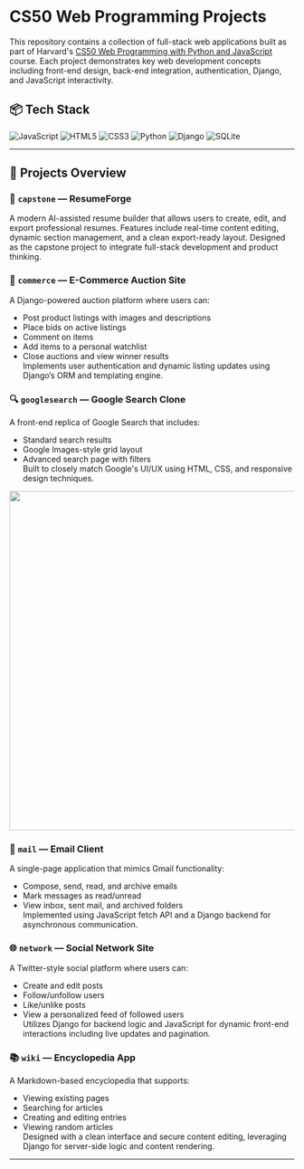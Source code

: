 ﻿# CS50 Web Programming Projects

This repository contains a collection of full-stack web applications built as part of Harvard's [CS50 Web Programming with Python and JavaScript](https://cs50.harvard.edu/web/) course. Each project demonstrates key web development concepts including front-end design, back-end integration, authentication, Django, and JavaScript interactivity.

## 📦 Tech Stack

![JavaScript](https://img.shields.io/badge/javascript-%23323330.svg?style=for-the-badge&logo=javascript&logoColor=%23F7DF1E) ![HTML5](https://img.shields.io/badge/html5-%23E34F26.svg?style=for-the-badge&logo=html5&logoColor=white) ![CSS3](https://img.shields.io/badge/css3-%231572B6.svg?style=for-the-badge&logo=css3&logoColor=white) ![Python](https://img.shields.io/badge/python-3670A0?style=for-the-badge&logo=python&logoColor=ffdd54) ![Django](https://img.shields.io/badge/django-%23092E20.svg?style=for-the-badge&logo=django&logoColor=white) ![SQLite](https://img.shields.io/badge/sqlite-%2307405e.svg?style=for-the-badge&logo=sqlite&logoColor=white)

---

## 🔧 Projects Overview

### 📄 `capstone` — **ResumeForge**
A modern AI-assisted resume builder that allows users to create, edit, and export professional resumes. Features include real-time content editing, dynamic section management, and a clean export-ready layout. Designed as the capstone project to integrate full-stack development and product thinking.

### 🛒 `commerce` — **E-Commerce Auction Site**
A Django-powered auction platform where users can:
- Post product listings with images and descriptions
- Place bids on active listings
- Comment on items
- Add items to a personal watchlist
- Close auctions and view winner results  
Implements user authentication and dynamic listing updates using Django’s ORM and templating engine.

### 🔍 `googlesearch` — **Google Search Clone**
A front-end replica of Google Search that includes:
- Standard search results
- Google Images-style grid layout
- Advanced search page with filters  
Built to closely match Google's UI/UX using HTML, CSS, and responsive design techniques.

<img width="600" src="https://github.com/user-attachments/assets/5811381b-502a-4c1f-ac1a-2944bfa61e70" />

### 📧 `mail` — **Email Client**
A single-page application that mimics Gmail functionality:
- Compose, send, read, and archive emails
- Mark messages as read/unread
- View inbox, sent mail, and archived folders  
Implemented using JavaScript fetch API and a Django backend for asynchronous communication.

### 🌐 `network` — **Social Network Site**
A Twitter-style social platform where users can:
- Create and edit posts
- Follow/unfollow users
- Like/unlike posts
- View a personalized feed of followed users  
Utilizes Django for backend logic and JavaScript for dynamic front-end interactions including live updates and pagination.

### 📚 `wiki` — **Encyclopedia App**
A Markdown-based encyclopedia that supports:
- Viewing existing pages
- Searching for articles
- Creating and editing entries
- Viewing random articles  
Designed with a clean interface and secure content editing, leveraging Django for server-side logic and content rendering.

---



